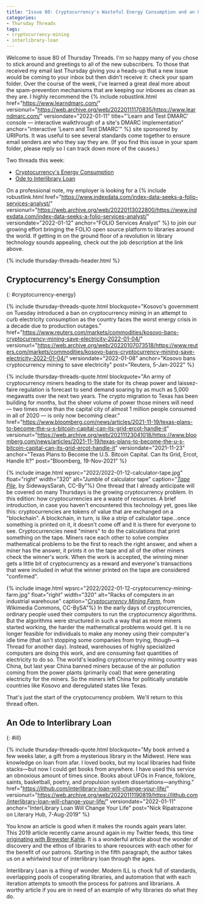 ```yaml
---
title: "Issue 80: Cryptocurrency's Wasteful Energy Consumption and an Ode to Interlibrary Loan"
categories:
- Thursday Threads
tags:
- cryptocurrency-mining
- interlibrary-loan
---
```

Welcome to issue 80 of Thursday Threads. 
I'm so happy many of you chose to stick around and greetings to all of the new subscribers. 
To those that received my email last Thursday giving you a heads-up that a new issue would be coming to your inbox but then didn't receive it: check your spam folder.
Over the course of the week, I've learned a great deal more about the spam-prevention mechanisms that are keeping our inboxes as clean as they are. 
I highly recommend the {% include robustlink.html href="https://www.learndmarc.com/" versionurl="https://web.archive.org/web/20220111170835/https://www.learndmarc.com/" versiondate="2022-01-11" title="'Learn and Test DMARC' console — interactive walkthrough of a site's DMARC implementation" anchor="interactive 'Learn and Test DMARC'" %} site sponsored by URIPorts. 
It was useful to see several standards come together to ensure email senders are who they say they are. 
(If you find this issue in your spam folder, please reply so I can track down more of the causes.) 

Two threads this week:

* [Cryptocurrency's Energy Consumption](#cryptocurrency-energy)
* [Ode to Interlibrary Loan](#ill)

On a professional note, my employer is looking for a {% include robustlink.html href="https://www.indexdata.com/index-data-seeks-a-folio-services-analyst/" versionurl="https://web.archive.org/web/20220113022800/https://www.indexdata.com/index-data-seeks-a-folio-services-analyst/" versiondate="2022-01-12" anchor="FOLIO Services Analyst" %} to join our growing effort bringing the FOLIO open source platform to libraries around the world. 
If getting in on the ground floor of a revolution in library technology sounds appealing, check out the job description at the link above.

{% include thursday-threads-header.html %}

## Cryptocurrency's Energy Consumption
{: #cryptocurrency-energy}

{% include thursday-threads-quote.html 
blockquote="Kosovo's government on Tuesday introduced a ban on cryptocurrency mining in an attempt to curb electricity consumption as the country faces the worst energy crisis in a decade due to production outages."
href="https://www.reuters.com/markets/commodities/kosovo-bans-cryptocurrency-mining-save-electricity-2022-01-04/" 
versionurl="https://web.archive.org/web/20220107073518/https://www.reuters.com/markets/commodities/kosovo-bans-cryptocurrency-mining-save-electricity-2022-01-04/" 
versiondate="2022-01-08" 
anchor="Kosovo bans cryptocurrency mining to save electricity"
post="Reuters, 5-Jan-2022"
%}

{% include thursday-threads-quote.html 
blockquote="An army of cryptocurrency miners heading to the state for its cheap power and laissez-faire regulation is forecast to send demand soaring by as much as 5,000 megawatts over the next two years. The crypto migration to Texas has been building for months, but the sheer volume of power those miners will need — two times more than the capital city of almost 1 million people consumed in all of 2020 — is only now becoming clear."
href="https://www.bloomberg.com/news/articles/2021-11-19/texas-plans-to-become-the-u-s-bitcoin-capital-can-its-grid-ercot-handle-it" 
versionurl="https://web.archive.org/web/20211123041018/https://www.bloomberg.com/news/articles/2021-11-19/texas-plans-to-become-the-u-s-bitcoin-capital-can-its-grid-ercot-handle-it"
versiondate="2021-11-23"
anchor="Texas Plans to Become the U.S. Bitcoin Capital. Can Its Grid, Ercot, Handle It?"
post="Bloomberg, 19-Nov-2021" %}

{% include image.html wpsrc="2022/2022-01-12-calculator-tape.jpg" float="right" width="320" alt="Jumble of calculator tape" caption="<i><a href='https://www.flickr.com/photos/97699489@N00/4758769769'>Tape Pile</a></i>, by SidewaysSarah, CC-By"%}  One thread that I already anticipate will be covered on many Thursdays is the growing cryptocurrency problem. 
In this edition: how cryptocurrencies are a waste of resources. 
A brief introduction, in case you haven't encountered this technology yet, goes like this: cryptocurrencies are tokens of value that are exchanged on a "blockchain".
A blockchain, in turn, is like a strip of calculator tape...once something is printed on it, it doesn't come off and it is there for everyone to see. 
Cryptocurrencies need "miners" to do the calculations that print something on the tape. 
Miners race each other to solve complex mathematical problems to be the first to reach the right answer, and when a miner has the answer, it prints it on the tape and all of the other miners check the winner's work. 
When the work is accepted, the winning miner gets a little bit of cryptocurrency as a reward and everyone's transactions that were included in what the winner printed on the tape are considered "confirmed".

{% include image.html wpsrc="2022/2022-01-12-cryptocurrency-mining-farm.jpg" float="right" width="320" alt="Racks of computers in an industrial warehouse" caption="<i><a href='https://commons.wikimedia.org/wiki/File:Cryptocurrency_Mining_Farm.jpg'>Cryptocurrency Mining Farm</a></i>, from Wikimedia Commons, CC-BySA"%}
In the early days of cryptocurrencies, ordinary people used their computers to run the cryptocurrency algorithms. 
But the algorithms were structured in such a way that as more miners started working, the harder the mathematical problems would get. 
It is no longer feasible for individuals to make any money using their computer's idle time (that isn't stopping some companies from trying, though—a Thread for another day).
Instead, warehouses of highly specialized computers are doing this work, and are consuming fast quantities of electricity to do so. 
The world's leading cryptocurrency mining country was China, but last year China banned miners because of the air pollution coming from the power plants (primarily coal) that were generating electricity for the miners. 
So the miners left China for politically unstable countries like Kosovo and deregulated states like Texas.

That's just the start of the cryptocurrency problem. 
We'll return to this thread often.

## An Ode to Interlibrary Loan
{: #ill}

{% include thursday-threads-quote.html 
blockquote="My book arrived a few weeks later, a gift from a mysterious library in the Midwest. Here was knowledge on loan from afar. I loved books, but my local libraries had finite stacks—but now I could get books from anywhere. I have used this service an obnoxious amount of times since. Books about UFOs in France, folklore, saints, basketball, poetry, and propulsion system dissertations—anything."
href="https://lithub.com/interlibrary-loan-will-change-your-life/" 
versionurl="https://web.archive.org/web/20220111190819/https://lithub.com/interlibrary-loan-will-change-your-life/" 
versiondate="2022-01-11" 
anchor="InterLibrary Loan Will Change Your Life"
post="Nick Ripatrazone on Literary Hub, 7-Aug-2019" %}

You know an article is good when it makes the rounds again years later. 
This 2019 article recently came around again in my Twitter feeds, this time <a href="https://twitter.com/brewster_kahle/status/1480928804793204737">originating with Brewster Kahle</a>. 
It is a wonderful article about the wonder of discovery and the ethos of libraries to share resources with each other for the benefit of our patrons. 
Starting in the fifth paragraph, the author takes us on a whirlwind tour of interlibrary loan through the ages. 

Interlibrary Loan is a thing of wonder. 
Modern ILL is chock full of standards, overlapping pools of cooperating libraries, and automation that with each iteration attempts to smooth the process for patrons and librarians. 
A worthy article if you are in need of an example of why libraries do what they do.

